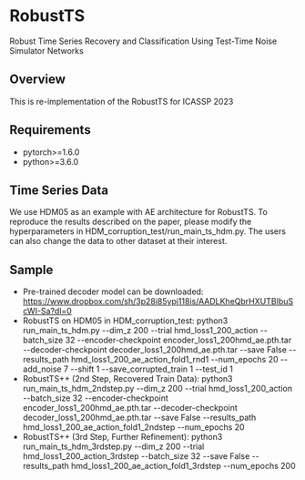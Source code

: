 # RobustTS
Robust Time Series Recovery and Classification Using Test-Time Noise Simulator Networks

## Overview
This is re-implementation of the RobustTS for ICASSP 2023

## Requirements
* pytorch>=1.6.0
* python>=3.6.0

## Time Series Data
We use HDM05 as an example with AE architecture for RobustTS. To reproduce the results described on the paper, please modify the hyperparameters in HDM_corruption_test/run_main_ts_hdm.py. The users can also change the data to other dataset at their interest.

## Sample
* Pre-trained decoder model can be downloaded: https://www.dropbox.com/sh/3p28i85ypj118is/AADLKheQbrHXUTBIbuScWI-Sa?dl=0
* RobustTS on HDM05 in HDM_corruption_test:
python3 run_main_ts_hdm.py --dim_z 200 --trial hmd_loss1_200_action --batch_size 32 --encoder-checkpoint encoder_loss1_200hmd_ae.pth.tar --decoder-checkpoint decoder_loss1_200hmd_ae.pth.tar --save False --results_path hmd_loss1_200_ae_action_fold1_rnd1 --num_epochs 20 --add_noise 7 --shift 1 --save_corrupted_train 1 --test_id 1
* RobustTS++ (2nd Step, Recovered Train Data):
python3 run_main_ts_hdm_2ndstep.py --dim_z 200 --trial hmd_loss1_200_action --batch_size 32 --encoder-checkpoint encoder_loss1_200hmd_ae.pth.tar --decoder-checkpoint decoder_loss1_200hmd_ae.pth.tar --save False --results_path hmd_loss1_200_ae_action_fold1_2ndstep --num_epochs 20
* RobustTS++ (3rd Step, Further Refinement):
python3 run_main_ts_hdm_3rdstep.py --dim_z 200 --trial hmd_loss1_200_action_3rdstep --batch_size 32 --save False --results_path hmd_loss1_200_ae_action_fold1_3rdstep --num_epochs 200
